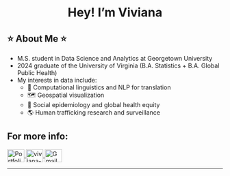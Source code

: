 
<h1 align="center">
  Hey! I’m Viviana 
</h1>

## ⭐ About Me ⭐

- M.S. student in Data Science and Analytics at Georgetown University
- 2024 graduate of the University of Virginia (B.A. Statistics + B.A. Global Public Health) 
- My interests in data include: 
  - 💬 Computational linguistics and NLP for translation
  - 🗺️ Geospatial visualization
  - 🧠 Social epidemiology and global health equity
  - 🌎 Human trafficking research and surveillance


## For more info: 
<p align="left">
  <a href="https://viviluccioli.github.io/portfolio/" target="blank">
    <img align="center" src="https://i.ibb.co/HDX11jY7/v.png" alt="Portfolio" height="30" width="40" />
  </a>
  <a href="https://www.linkedin.com/in/viviana-luccioli-45a997207/" target="blank">
    <img align="center" src="https://raw.githubusercontent.com/rahuldkjain/github-profile-readme-generator/master/src/images/icons/Social/linked-in-alt.svg" alt="viviana-luccioli" height="30" width="40" />
  </a>
  <a href="mailto:viviluccioli@gmail.com">
    <img align="center" src="https://raw.githubusercontent.com/maurodesouza/profile-readme-generator/master/src/assets/icons/social/gmail/default.svg" alt="Gmail" height="30" width="40" />
  </a>
</p>

---
